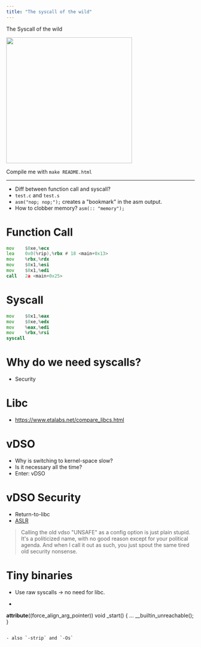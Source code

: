 ```yaml
---
title: "The syscall of the wild"
---
```


The Syscall of the wild

<img src="https://mpd-biblio-covers.imgix.net/9780812504323.jpg?w=900" style="height: 35vw;" />

Compile me with `make README.html`

---------

- Diff between function call and syscall?
- `test.c` and `test.s`
- `asm("nop; nop;");` creates a "bookmark" in the asm output.
- How to clobber memory? `asm(:: "memory");`

# Function Call

```asm
mov    $0xe,%ecx
lea    0x0(%rip),%rbx # 18 <main+0x13>
mov    %rbx,%rdx
mov    $0x1,%esi
mov    $0x1,%edi
call   2a <main+0x25>
```

# Syscall

```asm
mov    $0x1,%eax
mov    $0xe,%edx
mov    %eax,%edi
mov    %rbx,%rsi
syscall 
```

# Why do we need syscalls?

- Security

# Libc

- <https://www.etalabs.net/compare_libcs.html>

# vDSO

- Why is switching to kernel-space slow?
- Is it necessary all the time?
- Enter: vDSO

# vDSO Security

- Return-to-libc
- [ASLR](https://en.wikipedia.org/wiki/Address_space_layout_randomization)

> Calling the old vdso "UNSAFE" as a config option is just plain stupid. It's a politicized name, with no good reason except for your political agenda. And when I call it out as such, you just spout the same tired old security nonsense. 

# Tiny binaries

- Use raw syscalls -> no need for libc.

- ```C
__attribute__((force_align_arg_pointer))
void _start() {
	...
	__builtin_unreachable();
}
```

- also `-strip` and `-Os`
